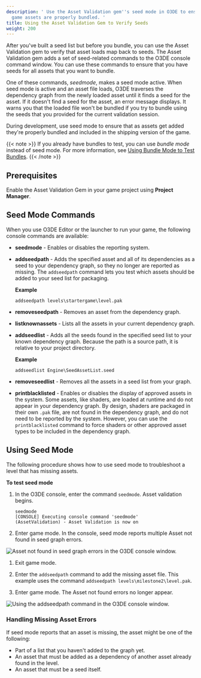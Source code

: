 ```yaml
---
description: ' Use the Asset Validation gem''s seed mode in O3DE to ensure that your
  game assets are properly bundled. '
title: Using the Asset Validation Gem to Verify Seeds
weight: 200
---
```


After you've built a seed list but before you bundle, you can use the Asset Validation gem to verify that asset loads map back to seeds. The Asset Validation gem adds a set of seed-related commands to the O3DE console command window. You can use these commands to ensure that you have seeds for all assets that you want to bundle.

One of these commands, *seedmode*, makes a seed mode active. When seed mode is active and an asset file loads, O3DE traverses the dependency graph from the newly loaded asset until it finds a seed for the asset. If it doesn't find a seed for the asset, an error message displays. It warns you that the loaded file won't be bundled if you try to bundle using the seeds that you provided for the current validation session.

During development, use seed mode to ensure that as assets get added they're properly bundled and included in the shipping version of the game.

{{< note >}}
If you already have bundles to test, you can use *bundle mode* instead of seed mode. For more information, see [Using Bundle Mode to Test Bundles](/docs/user-guide/packaging/asset-bundler/verifying-bundles/bundle-mode).
{{< /note >}}

## Prerequisites

Enable the Asset Validation Gem in your game project using **Project Manager**.

## Seed Mode Commands

When you use O3DE Editor or the launcher to run your game, the following console commands are available:
+ **seedmode** - Enables or disables the reporting system.
+ **addseedpath** *<Relative cache path to an asset>* - Adds the specified asset and all of its dependencies as a seed to your dependency graph, so they no longer are reported as missing. The `addseedpath` command lets you test which assets should be added to your seed list for packaging.

  **Example**

  ```
  addseedpath levels\startergame\level.pak
  ```
+ **removeseedpath** *<Relative cache path to an asset>* - Removes an asset from the dependency graph.
+ **listknownassets** - Lists all the assets in your current dependency graph.
+ **addseedlist** *<Relative source path to a seed list>* - Adds all the seeds found in the specified seed list to your known dependency graph. Because the path is a source path, it is relative to your project directory.

  **Example**

  ```
  addseedlist Engine\SeedAssetList.seed
  ```
+ **removeseedlist** *<Relative source path to a seed list>* - Removes all the assets in a seed list from your graph.
+ **printblacklisted** - Enables or disables the display of approved assets in the system. Some assets, like shaders, are loaded at runtime and do not appear in your dependency graph. By design, shaders are packaged in their own `.pak` file, are not found in the dependency graph, and do not need to be reported by the system. However, you can use the `printblacklisted` command to force shaders or other approved asset types to be included in the dependency graph.

## Using Seed Mode

The following procedure shows how to use seed mode to troubleshoot a level that has missing assets.

**To test seed mode**

1. In the O3DE console, enter the command `seedmode`. Asset validation begins.

   ```
   seedmode
   [CONSOLE] Executing console command 'seedmode'
   (AssetValidation) - Asset Validation is now on
   ```

1. Enter game mode. In the console, seed mode reports multiple Asset not found in seed graph errors.

![Asset not found in seed graph errors in the O3DE console window.](/images/user-guide/assetbundler/asset-bundler-asset-validation-gem-1.png)

1. Exit game mode.

1. Enter the `addseedpath` command to add the missing asset file. This example uses the command `addseedpath levels\milestone2\level.pak`.

1. Enter game mode. The Asset not found errors no longer appear.

![Using the addseedpath command in the O3DE console window.](/images/user-guide/assetbundler/asset-bundler-asset-validation-gem-2.png)

### Handling Missing Asset Errors

If seed mode reports that an asset is missing, the asset might be one of the following:
+ Part of a list that you haven't added to the graph yet.
+ An asset that must be added as a dependency of another asset already found in the level.
+ An asset that must be a seed itself.
